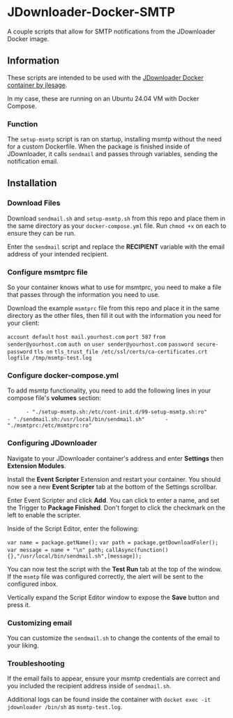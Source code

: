 # JDownloader-Docker-SMTP
A couple scripts that allow for SMTP notifications from the JDownloader Docker image.

## Information
These scripts are intended to be used with the <a href="https://github.com/jlesage/docker-jdownloader-2">JDownloader Docker container by jlesage</a>.

In my case, these are running on an Ubuntu 24.04 VM with Docker Compose.

### Function
The `setup-msmtp` script is ran on startup, installing msmtp without the need for a custom Dockerfile.
When the package is finished inside of JDownloader, it calls `sendmail` and passes through variables, sending the notification email.

## Installation

### Download Files
Download `sendmail.sh` and `setup-msmtp.sh` from this repo and place them in the same directory as your `docker-compose.yml` file. Run `chmod +x` on each to ensure they can be run.

Enter the `sendmail` script and replace the **RECIPIENT** variable with the email address of your intended recipient.

### Configure msmtprc file
So your container knows what to use for msmtprc, you need to make a file that passes through the information you need to use.

Download the example `msmtprc` file from this repo and place it in the same directory as the other files, then fill it out with the information you need for your client:

`account default`
`host mail.yourhost.com`
`port 587`
`from sender@yourhost.com`
`auth on`
`user sender@yourhost.com`
`password secure-password`
`tls on`
`tls_trust_file /etc/ssl/certs/ca-certificates.crt`
`logfile /tmp/msmtp-test.log`


### Configure docker-compose.yml
To add msmtp functionality, you need to add the following lines in your compose file's **volumes** section:

`      - "./setup-msmtp.sh:/etc/cont-init.d/99-setup-msmtp.sh:ro"`
`      - "./sendmail.sh:/usr/local/bin/sendmail.sh"`
`      - "./msmtprc:/etc/msmtprc:ro"`


### Configuring JDownloader
Navigate to your JDownloader container's address and enter **Settings** then **Extension Modules**.

Install the **Event Scripter** Extension and restart your container. You should now see a new **Event Scripter** tab at the bottom of the Settings scrollbar.

Enter Event Scripter and click **Add**. You can click to enter a name, and set the Trigger to **Package Finished**. Don't forget to click the checkmark on the left to enable the scripter.

Inside of the Script Editor, enter the following:

`var name = package.getName();`
`var path = package.getDownloadFoler();`
`var message = name + "\n" path;`
`callAsync(function(){},"/usr/local/bin/sendmail.sh",[message]);`

You can now test the script with the **Test Run** tab at the top of the window. If the `msmtp` file was configured correctly, the alert will be sent to the configured inbox.

Vertically expand the Script Editor window to expose the **Save** button and press it.

### Customizing email
You can customize the `sendmail.sh` to change the contents of the email to your liking.

### Troubleshooting
If the email fails to appear, ensure your msmtp credentials are correct and you included the recipient address inside of `sendmail.sh`.

Additional logs can be found inside the container with `docket exec -it jdownloader /bin/sh` as `msmtp-test.log`.
